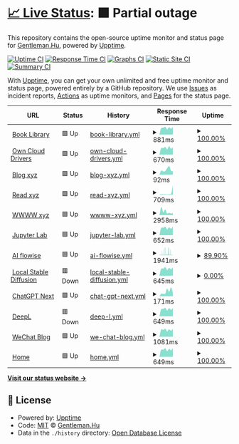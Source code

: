 # [📈 Live Status](https://status.codecho.top): <!--live status--> **🟧 Partial outage**

This repository contains the open-source uptime monitor and status page for [Gentleman.Hu](https://crushing.xyz), powered by [Upptime](https://github.com/upptime/upptime).

[![Uptime CI](https://github.com/koj-co/upptime/workflows/Uptime%20CI/badge.svg)](https://github.com/koj-co/upptime/actions?query=workflow%3A%22Uptime+CI%22)
[![Response Time CI](https://github.com/koj-co/upptime/workflows/Response%20Time%20CI/badge.svg)](https://github.com/koj-co/upptime/actions?query=workflow%3A%22Response+Time+CI%22)
[![Graphs CI](https://github.com/koj-co/upptime/workflows/Graphs%20CI/badge.svg)](https://github.com/koj-co/upptime/actions?query=workflow%3A%22Graphs+CI%22)
[![Static Site CI](https://github.com/koj-co/upptime/workflows/Static%20Site%20CI/badge.svg)](https://github.com/koj-co/upptime/actions?query=workflow%3A%22Static+Site+CI%22)
[![Summary CI](https://github.com/koj-co/upptime/workflows/Summary%20CI/badge.svg)](https://github.com/koj-co/upptime/actions?query=workflow%3A%22Summary+CI%22)

With [Upptime](https://upptime.js.org), you can get your own unlimited and free uptime monitor and status page, powered entirely by a GitHub repository. We use [Issues](https://github.com/GentlemanHu/own-status/issues) as incident reports, [Actions](https://github.com/GentlemanHu/own-status/actions) as uptime monitors, and [Pages](https://status.codecho.top) for the status page.

<!--start: status pages-->
<!-- This summary is generated by Upptime (https://github.com/upptime/upptime) -->
<!-- Do not edit this manually, your changes will be overwritten -->
<!-- prettier-ignore -->
| URL | Status | History | Response Time | Uptime |
| --- | ------ | ------- | ------------- | ------ |
| <img alt="" src="https://icons.duckduckgo.com/ip3/store.crushing.xyz.ico" height="13"> [Book Library](https://store.crushing.xyz) | 🟩 Up | [book-library.yml](https://github.com/GentlemanHu/own-status/commits/HEAD/history/book-library.yml) | <details><summary><img alt="Response time graph" src="./graphs/book-library/response-time-week.png" height="20"> 881ms</summary><br><a href="https://up.crushing.xyz/history/book-library"><img alt="Response time 563" src="https://img.shields.io/endpoint?url=https%3A%2F%2Fraw.githubusercontent.com%2FGentlemanHu%2Fown-status%2FHEAD%2Fapi%2Fbook-library%2Fresponse-time.json"></a><br><a href="https://up.crushing.xyz/history/book-library"><img alt="24-hour response time 1014" src="https://img.shields.io/endpoint?url=https%3A%2F%2Fraw.githubusercontent.com%2FGentlemanHu%2Fown-status%2FHEAD%2Fapi%2Fbook-library%2Fresponse-time-day.json"></a><br><a href="https://up.crushing.xyz/history/book-library"><img alt="7-day response time 881" src="https://img.shields.io/endpoint?url=https%3A%2F%2Fraw.githubusercontent.com%2FGentlemanHu%2Fown-status%2FHEAD%2Fapi%2Fbook-library%2Fresponse-time-week.json"></a><br><a href="https://up.crushing.xyz/history/book-library"><img alt="30-day response time 927" src="https://img.shields.io/endpoint?url=https%3A%2F%2Fraw.githubusercontent.com%2FGentlemanHu%2Fown-status%2FHEAD%2Fapi%2Fbook-library%2Fresponse-time-month.json"></a><br><a href="https://up.crushing.xyz/history/book-library"><img alt="1-year response time 744" src="https://img.shields.io/endpoint?url=https%3A%2F%2Fraw.githubusercontent.com%2FGentlemanHu%2Fown-status%2FHEAD%2Fapi%2Fbook-library%2Fresponse-time-year.json"></a></details> | <details><summary><a href="https://up.crushing.xyz/history/book-library">100.00%</a></summary><a href="https://up.crushing.xyz/history/book-library"><img alt="All-time uptime 60.63%" src="https://img.shields.io/endpoint?url=https%3A%2F%2Fraw.githubusercontent.com%2FGentlemanHu%2Fown-status%2FHEAD%2Fapi%2Fbook-library%2Fuptime.json"></a><br><a href="https://up.crushing.xyz/history/book-library"><img alt="24-hour uptime 100.00%" src="https://img.shields.io/endpoint?url=https%3A%2F%2Fraw.githubusercontent.com%2FGentlemanHu%2Fown-status%2FHEAD%2Fapi%2Fbook-library%2Fuptime-day.json"></a><br><a href="https://up.crushing.xyz/history/book-library"><img alt="7-day uptime 100.00%" src="https://img.shields.io/endpoint?url=https%3A%2F%2Fraw.githubusercontent.com%2FGentlemanHu%2Fown-status%2FHEAD%2Fapi%2Fbook-library%2Fuptime-week.json"></a><br><a href="https://up.crushing.xyz/history/book-library"><img alt="30-day uptime 100.00%" src="https://img.shields.io/endpoint?url=https%3A%2F%2Fraw.githubusercontent.com%2FGentlemanHu%2Fown-status%2FHEAD%2Fapi%2Fbook-library%2Fuptime-month.json"></a><br><a href="https://up.crushing.xyz/history/book-library"><img alt="1-year uptime 61.32%" src="https://img.shields.io/endpoint?url=https%3A%2F%2Fraw.githubusercontent.com%2FGentlemanHu%2Fown-status%2FHEAD%2Fapi%2Fbook-library%2Fuptime-year.json"></a></details>
| <img alt="" src="https://icons.duckduckgo.com/ip3/yun.crushing.xyz.ico" height="13"> [Own Cloud Drivers](https://yun.crushing.xyz) | 🟩 Up | [own-cloud-drivers.yml](https://github.com/GentlemanHu/own-status/commits/HEAD/history/own-cloud-drivers.yml) | <details><summary><img alt="Response time graph" src="./graphs/own-cloud-drivers/response-time-week.png" height="20"> 670ms</summary><br><a href="https://up.crushing.xyz/history/own-cloud-drivers"><img alt="Response time 872" src="https://img.shields.io/endpoint?url=https%3A%2F%2Fraw.githubusercontent.com%2FGentlemanHu%2Fown-status%2FHEAD%2Fapi%2Fown-cloud-drivers%2Fresponse-time.json"></a><br><a href="https://up.crushing.xyz/history/own-cloud-drivers"><img alt="24-hour response time 736" src="https://img.shields.io/endpoint?url=https%3A%2F%2Fraw.githubusercontent.com%2FGentlemanHu%2Fown-status%2FHEAD%2Fapi%2Fown-cloud-drivers%2Fresponse-time-day.json"></a><br><a href="https://up.crushing.xyz/history/own-cloud-drivers"><img alt="7-day response time 670" src="https://img.shields.io/endpoint?url=https%3A%2F%2Fraw.githubusercontent.com%2FGentlemanHu%2Fown-status%2FHEAD%2Fapi%2Fown-cloud-drivers%2Fresponse-time-week.json"></a><br><a href="https://up.crushing.xyz/history/own-cloud-drivers"><img alt="30-day response time 699" src="https://img.shields.io/endpoint?url=https%3A%2F%2Fraw.githubusercontent.com%2FGentlemanHu%2Fown-status%2FHEAD%2Fapi%2Fown-cloud-drivers%2Fresponse-time-month.json"></a><br><a href="https://up.crushing.xyz/history/own-cloud-drivers"><img alt="1-year response time 872" src="https://img.shields.io/endpoint?url=https%3A%2F%2Fraw.githubusercontent.com%2FGentlemanHu%2Fown-status%2FHEAD%2Fapi%2Fown-cloud-drivers%2Fresponse-time-year.json"></a></details> | <details><summary><a href="https://up.crushing.xyz/history/own-cloud-drivers">100.00%</a></summary><a href="https://up.crushing.xyz/history/own-cloud-drivers"><img alt="All-time uptime 99.99%" src="https://img.shields.io/endpoint?url=https%3A%2F%2Fraw.githubusercontent.com%2FGentlemanHu%2Fown-status%2FHEAD%2Fapi%2Fown-cloud-drivers%2Fuptime.json"></a><br><a href="https://up.crushing.xyz/history/own-cloud-drivers"><img alt="24-hour uptime 100.00%" src="https://img.shields.io/endpoint?url=https%3A%2F%2Fraw.githubusercontent.com%2FGentlemanHu%2Fown-status%2FHEAD%2Fapi%2Fown-cloud-drivers%2Fuptime-day.json"></a><br><a href="https://up.crushing.xyz/history/own-cloud-drivers"><img alt="7-day uptime 100.00%" src="https://img.shields.io/endpoint?url=https%3A%2F%2Fraw.githubusercontent.com%2FGentlemanHu%2Fown-status%2FHEAD%2Fapi%2Fown-cloud-drivers%2Fuptime-week.json"></a><br><a href="https://up.crushing.xyz/history/own-cloud-drivers"><img alt="30-day uptime 100.00%" src="https://img.shields.io/endpoint?url=https%3A%2F%2Fraw.githubusercontent.com%2FGentlemanHu%2Fown-status%2FHEAD%2Fapi%2Fown-cloud-drivers%2Fuptime-month.json"></a><br><a href="https://up.crushing.xyz/history/own-cloud-drivers"><img alt="1-year uptime 99.99%" src="https://img.shields.io/endpoint?url=https%3A%2F%2Fraw.githubusercontent.com%2FGentlemanHu%2Fown-status%2FHEAD%2Fapi%2Fown-cloud-drivers%2Fuptime-year.json"></a></details>
| <img alt="" src="https://icons.duckduckgo.com/ip3/blog.crushing.xyz.ico" height="13"> [Blog xyz](https://blog.crushing.xyz) | 🟩 Up | [blog-xyz.yml](https://github.com/GentlemanHu/own-status/commits/HEAD/history/blog-xyz.yml) | <details><summary><img alt="Response time graph" src="./graphs/blog-xyz/response-time-week.png" height="20"> 92ms</summary><br><a href="https://up.crushing.xyz/history/blog-xyz"><img alt="Response time 142" src="https://img.shields.io/endpoint?url=https%3A%2F%2Fraw.githubusercontent.com%2FGentlemanHu%2Fown-status%2FHEAD%2Fapi%2Fblog-xyz%2Fresponse-time.json"></a><br><a href="https://up.crushing.xyz/history/blog-xyz"><img alt="24-hour response time 63" src="https://img.shields.io/endpoint?url=https%3A%2F%2Fraw.githubusercontent.com%2FGentlemanHu%2Fown-status%2FHEAD%2Fapi%2Fblog-xyz%2Fresponse-time-day.json"></a><br><a href="https://up.crushing.xyz/history/blog-xyz"><img alt="7-day response time 92" src="https://img.shields.io/endpoint?url=https%3A%2F%2Fraw.githubusercontent.com%2FGentlemanHu%2Fown-status%2FHEAD%2Fapi%2Fblog-xyz%2Fresponse-time-week.json"></a><br><a href="https://up.crushing.xyz/history/blog-xyz"><img alt="30-day response time 250" src="https://img.shields.io/endpoint?url=https%3A%2F%2Fraw.githubusercontent.com%2FGentlemanHu%2Fown-status%2FHEAD%2Fapi%2Fblog-xyz%2Fresponse-time-month.json"></a><br><a href="https://up.crushing.xyz/history/blog-xyz"><img alt="1-year response time 149" src="https://img.shields.io/endpoint?url=https%3A%2F%2Fraw.githubusercontent.com%2FGentlemanHu%2Fown-status%2FHEAD%2Fapi%2Fblog-xyz%2Fresponse-time-year.json"></a></details> | <details><summary><a href="https://up.crushing.xyz/history/blog-xyz">100.00%</a></summary><a href="https://up.crushing.xyz/history/blog-xyz"><img alt="All-time uptime 99.99%" src="https://img.shields.io/endpoint?url=https%3A%2F%2Fraw.githubusercontent.com%2FGentlemanHu%2Fown-status%2FHEAD%2Fapi%2Fblog-xyz%2Fuptime.json"></a><br><a href="https://up.crushing.xyz/history/blog-xyz"><img alt="24-hour uptime 100.00%" src="https://img.shields.io/endpoint?url=https%3A%2F%2Fraw.githubusercontent.com%2FGentlemanHu%2Fown-status%2FHEAD%2Fapi%2Fblog-xyz%2Fuptime-day.json"></a><br><a href="https://up.crushing.xyz/history/blog-xyz"><img alt="7-day uptime 100.00%" src="https://img.shields.io/endpoint?url=https%3A%2F%2Fraw.githubusercontent.com%2FGentlemanHu%2Fown-status%2FHEAD%2Fapi%2Fblog-xyz%2Fuptime-week.json"></a><br><a href="https://up.crushing.xyz/history/blog-xyz"><img alt="30-day uptime 100.00%" src="https://img.shields.io/endpoint?url=https%3A%2F%2Fraw.githubusercontent.com%2FGentlemanHu%2Fown-status%2FHEAD%2Fapi%2Fblog-xyz%2Fuptime-month.json"></a><br><a href="https://up.crushing.xyz/history/blog-xyz"><img alt="1-year uptime 99.99%" src="https://img.shields.io/endpoint?url=https%3A%2F%2Fraw.githubusercontent.com%2FGentlemanHu%2Fown-status%2FHEAD%2Fapi%2Fblog-xyz%2Fuptime-year.json"></a></details>
| <img alt="" src="https://icons.duckduckgo.com/ip3/read.crushing.xyz.ico" height="13"> [Read xyz](https://read.crushing.xyz) | 🟩 Up | [read-xyz.yml](https://github.com/GentlemanHu/own-status/commits/HEAD/history/read-xyz.yml) | <details><summary><img alt="Response time graph" src="./graphs/read-xyz/response-time-week.png" height="20"> 709ms</summary><br><a href="https://up.crushing.xyz/history/read-xyz"><img alt="Response time 245" src="https://img.shields.io/endpoint?url=https%3A%2F%2Fraw.githubusercontent.com%2FGentlemanHu%2Fown-status%2FHEAD%2Fapi%2Fread-xyz%2Fresponse-time.json"></a><br><a href="https://up.crushing.xyz/history/read-xyz"><img alt="24-hour response time 3947" src="https://img.shields.io/endpoint?url=https%3A%2F%2Fraw.githubusercontent.com%2FGentlemanHu%2Fown-status%2FHEAD%2Fapi%2Fread-xyz%2Fresponse-time-day.json"></a><br><a href="https://up.crushing.xyz/history/read-xyz"><img alt="7-day response time 709" src="https://img.shields.io/endpoint?url=https%3A%2F%2Fraw.githubusercontent.com%2FGentlemanHu%2Fown-status%2FHEAD%2Fapi%2Fread-xyz%2Fresponse-time-week.json"></a><br><a href="https://up.crushing.xyz/history/read-xyz"><img alt="30-day response time 266" src="https://img.shields.io/endpoint?url=https%3A%2F%2Fraw.githubusercontent.com%2FGentlemanHu%2Fown-status%2FHEAD%2Fapi%2Fread-xyz%2Fresponse-time-month.json"></a><br><a href="https://up.crushing.xyz/history/read-xyz"><img alt="1-year response time 229" src="https://img.shields.io/endpoint?url=https%3A%2F%2Fraw.githubusercontent.com%2FGentlemanHu%2Fown-status%2FHEAD%2Fapi%2Fread-xyz%2Fresponse-time-year.json"></a></details> | <details><summary><a href="https://up.crushing.xyz/history/read-xyz">100.00%</a></summary><a href="https://up.crushing.xyz/history/read-xyz"><img alt="All-time uptime 99.99%" src="https://img.shields.io/endpoint?url=https%3A%2F%2Fraw.githubusercontent.com%2FGentlemanHu%2Fown-status%2FHEAD%2Fapi%2Fread-xyz%2Fuptime.json"></a><br><a href="https://up.crushing.xyz/history/read-xyz"><img alt="24-hour uptime 100.00%" src="https://img.shields.io/endpoint?url=https%3A%2F%2Fraw.githubusercontent.com%2FGentlemanHu%2Fown-status%2FHEAD%2Fapi%2Fread-xyz%2Fuptime-day.json"></a><br><a href="https://up.crushing.xyz/history/read-xyz"><img alt="7-day uptime 100.00%" src="https://img.shields.io/endpoint?url=https%3A%2F%2Fraw.githubusercontent.com%2FGentlemanHu%2Fown-status%2FHEAD%2Fapi%2Fread-xyz%2Fuptime-week.json"></a><br><a href="https://up.crushing.xyz/history/read-xyz"><img alt="30-day uptime 100.00%" src="https://img.shields.io/endpoint?url=https%3A%2F%2Fraw.githubusercontent.com%2FGentlemanHu%2Fown-status%2FHEAD%2Fapi%2Fread-xyz%2Fuptime-month.json"></a><br><a href="https://up.crushing.xyz/history/read-xyz"><img alt="1-year uptime 100.00%" src="https://img.shields.io/endpoint?url=https%3A%2F%2Fraw.githubusercontent.com%2FGentlemanHu%2Fown-status%2FHEAD%2Fapi%2Fread-xyz%2Fuptime-year.json"></a></details>
| <img alt="" src="https://icons.duckduckgo.com/ip3/www.crushing.xyz.ico" height="13"> [WWWW xyz](https://www.crushing.xyz) | 🟩 Up | [wwww-xyz.yml](https://github.com/GentlemanHu/own-status/commits/HEAD/history/wwww-xyz.yml) | <details><summary><img alt="Response time graph" src="./graphs/wwww-xyz/response-time-week.png" height="20"> 2958ms</summary><br><a href="https://up.crushing.xyz/history/wwww-xyz"><img alt="Response time 4020" src="https://img.shields.io/endpoint?url=https%3A%2F%2Fraw.githubusercontent.com%2FGentlemanHu%2Fown-status%2FHEAD%2Fapi%2Fwwww-xyz%2Fresponse-time.json"></a><br><a href="https://up.crushing.xyz/history/wwww-xyz"><img alt="24-hour response time 1751" src="https://img.shields.io/endpoint?url=https%3A%2F%2Fraw.githubusercontent.com%2FGentlemanHu%2Fown-status%2FHEAD%2Fapi%2Fwwww-xyz%2Fresponse-time-day.json"></a><br><a href="https://up.crushing.xyz/history/wwww-xyz"><img alt="7-day response time 2958" src="https://img.shields.io/endpoint?url=https%3A%2F%2Fraw.githubusercontent.com%2FGentlemanHu%2Fown-status%2FHEAD%2Fapi%2Fwwww-xyz%2Fresponse-time-week.json"></a><br><a href="https://up.crushing.xyz/history/wwww-xyz"><img alt="30-day response time 3349" src="https://img.shields.io/endpoint?url=https%3A%2F%2Fraw.githubusercontent.com%2FGentlemanHu%2Fown-status%2FHEAD%2Fapi%2Fwwww-xyz%2Fresponse-time-month.json"></a><br><a href="https://up.crushing.xyz/history/wwww-xyz"><img alt="1-year response time 3867" src="https://img.shields.io/endpoint?url=https%3A%2F%2Fraw.githubusercontent.com%2FGentlemanHu%2Fown-status%2FHEAD%2Fapi%2Fwwww-xyz%2Fresponse-time-year.json"></a></details> | <details><summary><a href="https://up.crushing.xyz/history/wwww-xyz">100.00%</a></summary><a href="https://up.crushing.xyz/history/wwww-xyz"><img alt="All-time uptime 99.87%" src="https://img.shields.io/endpoint?url=https%3A%2F%2Fraw.githubusercontent.com%2FGentlemanHu%2Fown-status%2FHEAD%2Fapi%2Fwwww-xyz%2Fuptime.json"></a><br><a href="https://up.crushing.xyz/history/wwww-xyz"><img alt="24-hour uptime 100.00%" src="https://img.shields.io/endpoint?url=https%3A%2F%2Fraw.githubusercontent.com%2FGentlemanHu%2Fown-status%2FHEAD%2Fapi%2Fwwww-xyz%2Fuptime-day.json"></a><br><a href="https://up.crushing.xyz/history/wwww-xyz"><img alt="7-day uptime 100.00%" src="https://img.shields.io/endpoint?url=https%3A%2F%2Fraw.githubusercontent.com%2FGentlemanHu%2Fown-status%2FHEAD%2Fapi%2Fwwww-xyz%2Fuptime-week.json"></a><br><a href="https://up.crushing.xyz/history/wwww-xyz"><img alt="30-day uptime 100.00%" src="https://img.shields.io/endpoint?url=https%3A%2F%2Fraw.githubusercontent.com%2FGentlemanHu%2Fown-status%2FHEAD%2Fapi%2Fwwww-xyz%2Fuptime-month.json"></a><br><a href="https://up.crushing.xyz/history/wwww-xyz"><img alt="1-year uptime 99.58%" src="https://img.shields.io/endpoint?url=https%3A%2F%2Fraw.githubusercontent.com%2FGentlemanHu%2Fown-status%2FHEAD%2Fapi%2Fwwww-xyz%2Fuptime-year.json"></a></details>
| <img alt="" src="https://icons.duckduckgo.com/ip3/jupyter.crushing.xyz.ico" height="13"> [Jupyter Lab](https://jupyter.crushing.xyz) | 🟩 Up | [jupyter-lab.yml](https://github.com/GentlemanHu/own-status/commits/HEAD/history/jupyter-lab.yml) | <details><summary><img alt="Response time graph" src="./graphs/jupyter-lab/response-time-week.png" height="20"> 652ms</summary><br><a href="https://up.crushing.xyz/history/jupyter-lab"><img alt="Response time 710" src="https://img.shields.io/endpoint?url=https%3A%2F%2Fraw.githubusercontent.com%2FGentlemanHu%2Fown-status%2FHEAD%2Fapi%2Fjupyter-lab%2Fresponse-time.json"></a><br><a href="https://up.crushing.xyz/history/jupyter-lab"><img alt="24-hour response time 751" src="https://img.shields.io/endpoint?url=https%3A%2F%2Fraw.githubusercontent.com%2FGentlemanHu%2Fown-status%2FHEAD%2Fapi%2Fjupyter-lab%2Fresponse-time-day.json"></a><br><a href="https://up.crushing.xyz/history/jupyter-lab"><img alt="7-day response time 652" src="https://img.shields.io/endpoint?url=https%3A%2F%2Fraw.githubusercontent.com%2FGentlemanHu%2Fown-status%2FHEAD%2Fapi%2Fjupyter-lab%2Fresponse-time-week.json"></a><br><a href="https://up.crushing.xyz/history/jupyter-lab"><img alt="30-day response time 686" src="https://img.shields.io/endpoint?url=https%3A%2F%2Fraw.githubusercontent.com%2FGentlemanHu%2Fown-status%2FHEAD%2Fapi%2Fjupyter-lab%2Fresponse-time-month.json"></a><br><a href="https://up.crushing.xyz/history/jupyter-lab"><img alt="1-year response time 710" src="https://img.shields.io/endpoint?url=https%3A%2F%2Fraw.githubusercontent.com%2FGentlemanHu%2Fown-status%2FHEAD%2Fapi%2Fjupyter-lab%2Fresponse-time-year.json"></a></details> | <details><summary><a href="https://up.crushing.xyz/history/jupyter-lab">100.00%</a></summary><a href="https://up.crushing.xyz/history/jupyter-lab"><img alt="All-time uptime 48.65%" src="https://img.shields.io/endpoint?url=https%3A%2F%2Fraw.githubusercontent.com%2FGentlemanHu%2Fown-status%2FHEAD%2Fapi%2Fjupyter-lab%2Fuptime.json"></a><br><a href="https://up.crushing.xyz/history/jupyter-lab"><img alt="24-hour uptime 100.00%" src="https://img.shields.io/endpoint?url=https%3A%2F%2Fraw.githubusercontent.com%2FGentlemanHu%2Fown-status%2FHEAD%2Fapi%2Fjupyter-lab%2Fuptime-day.json"></a><br><a href="https://up.crushing.xyz/history/jupyter-lab"><img alt="7-day uptime 100.00%" src="https://img.shields.io/endpoint?url=https%3A%2F%2Fraw.githubusercontent.com%2FGentlemanHu%2Fown-status%2FHEAD%2Fapi%2Fjupyter-lab%2Fuptime-week.json"></a><br><a href="https://up.crushing.xyz/history/jupyter-lab"><img alt="30-day uptime 100.00%" src="https://img.shields.io/endpoint?url=https%3A%2F%2Fraw.githubusercontent.com%2FGentlemanHu%2Fown-status%2FHEAD%2Fapi%2Fjupyter-lab%2Fuptime-month.json"></a><br><a href="https://up.crushing.xyz/history/jupyter-lab"><img alt="1-year uptime 61.02%" src="https://img.shields.io/endpoint?url=https%3A%2F%2Fraw.githubusercontent.com%2FGentlemanHu%2Fown-status%2FHEAD%2Fapi%2Fjupyter-lab%2Fuptime-year.json"></a></details>
| <img alt="" src="https://icons.duckduckgo.com/ip3/aiflow.crushing.xyz.ico" height="13"> [AI flowise](https://aiflow.crushing.xyz) | 🟩 Up | [ai-flowise.yml](https://github.com/GentlemanHu/own-status/commits/HEAD/history/ai-flowise.yml) | <details><summary><img alt="Response time graph" src="./graphs/ai-flowise/response-time-week.png" height="20"> 1941ms</summary><br><a href="https://up.crushing.xyz/history/ai-flowise"><img alt="Response time 2164" src="https://img.shields.io/endpoint?url=https%3A%2F%2Fraw.githubusercontent.com%2FGentlemanHu%2Fown-status%2FHEAD%2Fapi%2Fai-flowise%2Fresponse-time.json"></a><br><a href="https://up.crushing.xyz/history/ai-flowise"><img alt="24-hour response time 480" src="https://img.shields.io/endpoint?url=https%3A%2F%2Fraw.githubusercontent.com%2FGentlemanHu%2Fown-status%2FHEAD%2Fapi%2Fai-flowise%2Fresponse-time-day.json"></a><br><a href="https://up.crushing.xyz/history/ai-flowise"><img alt="7-day response time 1941" src="https://img.shields.io/endpoint?url=https%3A%2F%2Fraw.githubusercontent.com%2FGentlemanHu%2Fown-status%2FHEAD%2Fapi%2Fai-flowise%2Fresponse-time-week.json"></a><br><a href="https://up.crushing.xyz/history/ai-flowise"><img alt="30-day response time 1468" src="https://img.shields.io/endpoint?url=https%3A%2F%2Fraw.githubusercontent.com%2FGentlemanHu%2Fown-status%2FHEAD%2Fapi%2Fai-flowise%2Fresponse-time-month.json"></a><br><a href="https://up.crushing.xyz/history/ai-flowise"><img alt="1-year response time 2164" src="https://img.shields.io/endpoint?url=https%3A%2F%2Fraw.githubusercontent.com%2FGentlemanHu%2Fown-status%2FHEAD%2Fapi%2Fai-flowise%2Fresponse-time-year.json"></a></details> | <details><summary><a href="https://up.crushing.xyz/history/ai-flowise">89.90%</a></summary><a href="https://up.crushing.xyz/history/ai-flowise"><img alt="All-time uptime 98.62%" src="https://img.shields.io/endpoint?url=https%3A%2F%2Fraw.githubusercontent.com%2FGentlemanHu%2Fown-status%2FHEAD%2Fapi%2Fai-flowise%2Fuptime.json"></a><br><a href="https://up.crushing.xyz/history/ai-flowise"><img alt="24-hour uptime 84.14%" src="https://img.shields.io/endpoint?url=https%3A%2F%2Fraw.githubusercontent.com%2FGentlemanHu%2Fown-status%2FHEAD%2Fapi%2Fai-flowise%2Fuptime-day.json"></a><br><a href="https://up.crushing.xyz/history/ai-flowise"><img alt="7-day uptime 89.90%" src="https://img.shields.io/endpoint?url=https%3A%2F%2Fraw.githubusercontent.com%2FGentlemanHu%2Fown-status%2FHEAD%2Fapi%2Fai-flowise%2Fuptime-week.json"></a><br><a href="https://up.crushing.xyz/history/ai-flowise"><img alt="30-day uptime 90.38%" src="https://img.shields.io/endpoint?url=https%3A%2F%2Fraw.githubusercontent.com%2FGentlemanHu%2Fown-status%2FHEAD%2Fapi%2Fai-flowise%2Fuptime-month.json"></a><br><a href="https://up.crushing.xyz/history/ai-flowise"><img alt="1-year uptime 98.62%" src="https://img.shields.io/endpoint?url=https%3A%2F%2Fraw.githubusercontent.com%2FGentlemanHu%2Fown-status%2FHEAD%2Fapi%2Fai-flowise%2Fuptime-year.json"></a></details>
| <img alt="" src="https://icons.duckduckgo.com/ip3/sd.crushing.xyz.ico" height="13"> [Local Stable Diffusion](https://sd.crushing.xyz) | 🟥 Down | [local-stable-diffusion.yml](https://github.com/GentlemanHu/own-status/commits/HEAD/history/local-stable-diffusion.yml) | <details><summary><img alt="Response time graph" src="./graphs/local-stable-diffusion/response-time-week.png" height="20"> 645ms</summary><br><a href="https://up.crushing.xyz/history/local-stable-diffusion"><img alt="Response time 694" src="https://img.shields.io/endpoint?url=https%3A%2F%2Fraw.githubusercontent.com%2FGentlemanHu%2Fown-status%2FHEAD%2Fapi%2Flocal-stable-diffusion%2Fresponse-time.json"></a><br><a href="https://up.crushing.xyz/history/local-stable-diffusion"><img alt="24-hour response time 740" src="https://img.shields.io/endpoint?url=https%3A%2F%2Fraw.githubusercontent.com%2FGentlemanHu%2Fown-status%2FHEAD%2Fapi%2Flocal-stable-diffusion%2Fresponse-time-day.json"></a><br><a href="https://up.crushing.xyz/history/local-stable-diffusion"><img alt="7-day response time 645" src="https://img.shields.io/endpoint?url=https%3A%2F%2Fraw.githubusercontent.com%2FGentlemanHu%2Fown-status%2FHEAD%2Fapi%2Flocal-stable-diffusion%2Fresponse-time-week.json"></a><br><a href="https://up.crushing.xyz/history/local-stable-diffusion"><img alt="30-day response time 710" src="https://img.shields.io/endpoint?url=https%3A%2F%2Fraw.githubusercontent.com%2FGentlemanHu%2Fown-status%2FHEAD%2Fapi%2Flocal-stable-diffusion%2Fresponse-time-month.json"></a><br><a href="https://up.crushing.xyz/history/local-stable-diffusion"><img alt="1-year response time 694" src="https://img.shields.io/endpoint?url=https%3A%2F%2Fraw.githubusercontent.com%2FGentlemanHu%2Fown-status%2FHEAD%2Fapi%2Flocal-stable-diffusion%2Fresponse-time-year.json"></a></details> | <details><summary><a href="https://up.crushing.xyz/history/local-stable-diffusion">0.00%</a></summary><a href="https://up.crushing.xyz/history/local-stable-diffusion"><img alt="All-time uptime 0.00%" src="https://img.shields.io/endpoint?url=https%3A%2F%2Fraw.githubusercontent.com%2FGentlemanHu%2Fown-status%2FHEAD%2Fapi%2Flocal-stable-diffusion%2Fuptime.json"></a><br><a href="https://up.crushing.xyz/history/local-stable-diffusion"><img alt="24-hour uptime 0.00%" src="https://img.shields.io/endpoint?url=https%3A%2F%2Fraw.githubusercontent.com%2FGentlemanHu%2Fown-status%2FHEAD%2Fapi%2Flocal-stable-diffusion%2Fuptime-day.json"></a><br><a href="https://up.crushing.xyz/history/local-stable-diffusion"><img alt="7-day uptime 0.00%" src="https://img.shields.io/endpoint?url=https%3A%2F%2Fraw.githubusercontent.com%2FGentlemanHu%2Fown-status%2FHEAD%2Fapi%2Flocal-stable-diffusion%2Fuptime-week.json"></a><br><a href="https://up.crushing.xyz/history/local-stable-diffusion"><img alt="30-day uptime 0.00%" src="https://img.shields.io/endpoint?url=https%3A%2F%2Fraw.githubusercontent.com%2FGentlemanHu%2Fown-status%2FHEAD%2Fapi%2Flocal-stable-diffusion%2Fuptime-month.json"></a><br><a href="https://up.crushing.xyz/history/local-stable-diffusion"><img alt="1-year uptime 0.00%" src="https://img.shields.io/endpoint?url=https%3A%2F%2Fraw.githubusercontent.com%2FGentlemanHu%2Fown-status%2FHEAD%2Fapi%2Flocal-stable-diffusion%2Fuptime-year.json"></a></details>
| <img alt="" src="https://icons.duckduckgo.com/ip3/gpt.crushing.xyz.ico" height="13"> [ChatGPT Next](https://gpt.crushing.xyz) | 🟩 Up | [chat-gpt-next.yml](https://github.com/GentlemanHu/own-status/commits/HEAD/history/chat-gpt-next.yml) | <details><summary><img alt="Response time graph" src="./graphs/chat-gpt-next/response-time-week.png" height="20"> 171ms</summary><br><a href="https://up.crushing.xyz/history/chat-gpt-next"><img alt="Response time 208" src="https://img.shields.io/endpoint?url=https%3A%2F%2Fraw.githubusercontent.com%2FGentlemanHu%2Fown-status%2FHEAD%2Fapi%2Fchat-gpt-next%2Fresponse-time.json"></a><br><a href="https://up.crushing.xyz/history/chat-gpt-next"><img alt="24-hour response time 126" src="https://img.shields.io/endpoint?url=https%3A%2F%2Fraw.githubusercontent.com%2FGentlemanHu%2Fown-status%2FHEAD%2Fapi%2Fchat-gpt-next%2Fresponse-time-day.json"></a><br><a href="https://up.crushing.xyz/history/chat-gpt-next"><img alt="7-day response time 171" src="https://img.shields.io/endpoint?url=https%3A%2F%2Fraw.githubusercontent.com%2FGentlemanHu%2Fown-status%2FHEAD%2Fapi%2Fchat-gpt-next%2Fresponse-time-week.json"></a><br><a href="https://up.crushing.xyz/history/chat-gpt-next"><img alt="30-day response time 116" src="https://img.shields.io/endpoint?url=https%3A%2F%2Fraw.githubusercontent.com%2FGentlemanHu%2Fown-status%2FHEAD%2Fapi%2Fchat-gpt-next%2Fresponse-time-month.json"></a><br><a href="https://up.crushing.xyz/history/chat-gpt-next"><img alt="1-year response time 208" src="https://img.shields.io/endpoint?url=https%3A%2F%2Fraw.githubusercontent.com%2FGentlemanHu%2Fown-status%2FHEAD%2Fapi%2Fchat-gpt-next%2Fresponse-time-year.json"></a></details> | <details><summary><a href="https://up.crushing.xyz/history/chat-gpt-next">100.00%</a></summary><a href="https://up.crushing.xyz/history/chat-gpt-next"><img alt="All-time uptime 100.00%" src="https://img.shields.io/endpoint?url=https%3A%2F%2Fraw.githubusercontent.com%2FGentlemanHu%2Fown-status%2FHEAD%2Fapi%2Fchat-gpt-next%2Fuptime.json"></a><br><a href="https://up.crushing.xyz/history/chat-gpt-next"><img alt="24-hour uptime 100.00%" src="https://img.shields.io/endpoint?url=https%3A%2F%2Fraw.githubusercontent.com%2FGentlemanHu%2Fown-status%2FHEAD%2Fapi%2Fchat-gpt-next%2Fuptime-day.json"></a><br><a href="https://up.crushing.xyz/history/chat-gpt-next"><img alt="7-day uptime 100.00%" src="https://img.shields.io/endpoint?url=https%3A%2F%2Fraw.githubusercontent.com%2FGentlemanHu%2Fown-status%2FHEAD%2Fapi%2Fchat-gpt-next%2Fuptime-week.json"></a><br><a href="https://up.crushing.xyz/history/chat-gpt-next"><img alt="30-day uptime 100.00%" src="https://img.shields.io/endpoint?url=https%3A%2F%2Fraw.githubusercontent.com%2FGentlemanHu%2Fown-status%2FHEAD%2Fapi%2Fchat-gpt-next%2Fuptime-month.json"></a><br><a href="https://up.crushing.xyz/history/chat-gpt-next"><img alt="1-year uptime 100.00%" src="https://img.shields.io/endpoint?url=https%3A%2F%2Fraw.githubusercontent.com%2FGentlemanHu%2Fown-status%2FHEAD%2Fapi%2Fchat-gpt-next%2Fuptime-year.json"></a></details>
| <img alt="" src="https://icons.duckduckgo.com/ip3/deepl.crushing.xyz.ico" height="13"> [DeepL](https://deepl.crushing.xyz/translate) | 🟥 Down | [deep-l.yml](https://github.com/GentlemanHu/own-status/commits/HEAD/history/deep-l.yml) | <details><summary><img alt="Response time graph" src="./graphs/deep-l/response-time-week.png" height="20"> 649ms</summary><br><a href="https://up.crushing.xyz/history/deep-l"><img alt="Response time 710" src="https://img.shields.io/endpoint?url=https%3A%2F%2Fraw.githubusercontent.com%2FGentlemanHu%2Fown-status%2FHEAD%2Fapi%2Fdeep-l%2Fresponse-time.json"></a><br><a href="https://up.crushing.xyz/history/deep-l"><img alt="24-hour response time 725" src="https://img.shields.io/endpoint?url=https%3A%2F%2Fraw.githubusercontent.com%2FGentlemanHu%2Fown-status%2FHEAD%2Fapi%2Fdeep-l%2Fresponse-time-day.json"></a><br><a href="https://up.crushing.xyz/history/deep-l"><img alt="7-day response time 649" src="https://img.shields.io/endpoint?url=https%3A%2F%2Fraw.githubusercontent.com%2FGentlemanHu%2Fown-status%2FHEAD%2Fapi%2Fdeep-l%2Fresponse-time-week.json"></a><br><a href="https://up.crushing.xyz/history/deep-l"><img alt="30-day response time 677" src="https://img.shields.io/endpoint?url=https%3A%2F%2Fraw.githubusercontent.com%2FGentlemanHu%2Fown-status%2FHEAD%2Fapi%2Fdeep-l%2Fresponse-time-month.json"></a><br><a href="https://up.crushing.xyz/history/deep-l"><img alt="1-year response time 710" src="https://img.shields.io/endpoint?url=https%3A%2F%2Fraw.githubusercontent.com%2FGentlemanHu%2Fown-status%2FHEAD%2Fapi%2Fdeep-l%2Fresponse-time-year.json"></a></details> | <details><summary><a href="https://up.crushing.xyz/history/deep-l">100.00%</a></summary><a href="https://up.crushing.xyz/history/deep-l"><img alt="All-time uptime 35.44%" src="https://img.shields.io/endpoint?url=https%3A%2F%2Fraw.githubusercontent.com%2FGentlemanHu%2Fown-status%2FHEAD%2Fapi%2Fdeep-l%2Fuptime.json"></a><br><a href="https://up.crushing.xyz/history/deep-l"><img alt="24-hour uptime 100.00%" src="https://img.shields.io/endpoint?url=https%3A%2F%2Fraw.githubusercontent.com%2FGentlemanHu%2Fown-status%2FHEAD%2Fapi%2Fdeep-l%2Fuptime-day.json"></a><br><a href="https://up.crushing.xyz/history/deep-l"><img alt="7-day uptime 100.00%" src="https://img.shields.io/endpoint?url=https%3A%2F%2Fraw.githubusercontent.com%2FGentlemanHu%2Fown-status%2FHEAD%2Fapi%2Fdeep-l%2Fuptime-week.json"></a><br><a href="https://up.crushing.xyz/history/deep-l"><img alt="30-day uptime 100.00%" src="https://img.shields.io/endpoint?url=https%3A%2F%2Fraw.githubusercontent.com%2FGentlemanHu%2Fown-status%2FHEAD%2Fapi%2Fdeep-l%2Fuptime-month.json"></a><br><a href="https://up.crushing.xyz/history/deep-l"><img alt="1-year uptime 35.44%" src="https://img.shields.io/endpoint?url=https%3A%2F%2Fraw.githubusercontent.com%2FGentlemanHu%2Fown-status%2FHEAD%2Fapi%2Fdeep-l%2Fuptime-year.json"></a></details>
| <img alt="" src="https://icons.duckduckgo.com/ip3/ai.crushing.xyz.ico" height="13"> [WeChat Blog](https://ai.crushing.xyz) | 🟩 Up | [we-chat-blog.yml](https://github.com/GentlemanHu/own-status/commits/HEAD/history/we-chat-blog.yml) | <details><summary><img alt="Response time graph" src="./graphs/we-chat-blog/response-time-week.png" height="20"> 1081ms</summary><br><a href="https://up.crushing.xyz/history/we-chat-blog"><img alt="Response time 1474" src="https://img.shields.io/endpoint?url=https%3A%2F%2Fraw.githubusercontent.com%2FGentlemanHu%2Fown-status%2FHEAD%2Fapi%2Fwe-chat-blog%2Fresponse-time.json"></a><br><a href="https://up.crushing.xyz/history/we-chat-blog"><img alt="24-hour response time 1205" src="https://img.shields.io/endpoint?url=https%3A%2F%2Fraw.githubusercontent.com%2FGentlemanHu%2Fown-status%2FHEAD%2Fapi%2Fwe-chat-blog%2Fresponse-time-day.json"></a><br><a href="https://up.crushing.xyz/history/we-chat-blog"><img alt="7-day response time 1081" src="https://img.shields.io/endpoint?url=https%3A%2F%2Fraw.githubusercontent.com%2FGentlemanHu%2Fown-status%2FHEAD%2Fapi%2Fwe-chat-blog%2Fresponse-time-week.json"></a><br><a href="https://up.crushing.xyz/history/we-chat-blog"><img alt="30-day response time 1136" src="https://img.shields.io/endpoint?url=https%3A%2F%2Fraw.githubusercontent.com%2FGentlemanHu%2Fown-status%2FHEAD%2Fapi%2Fwe-chat-blog%2Fresponse-time-month.json"></a><br><a href="https://up.crushing.xyz/history/we-chat-blog"><img alt="1-year response time 1474" src="https://img.shields.io/endpoint?url=https%3A%2F%2Fraw.githubusercontent.com%2FGentlemanHu%2Fown-status%2FHEAD%2Fapi%2Fwe-chat-blog%2Fresponse-time-year.json"></a></details> | <details><summary><a href="https://up.crushing.xyz/history/we-chat-blog">100.00%</a></summary><a href="https://up.crushing.xyz/history/we-chat-blog"><img alt="All-time uptime 99.96%" src="https://img.shields.io/endpoint?url=https%3A%2F%2Fraw.githubusercontent.com%2FGentlemanHu%2Fown-status%2FHEAD%2Fapi%2Fwe-chat-blog%2Fuptime.json"></a><br><a href="https://up.crushing.xyz/history/we-chat-blog"><img alt="24-hour uptime 100.00%" src="https://img.shields.io/endpoint?url=https%3A%2F%2Fraw.githubusercontent.com%2FGentlemanHu%2Fown-status%2FHEAD%2Fapi%2Fwe-chat-blog%2Fuptime-day.json"></a><br><a href="https://up.crushing.xyz/history/we-chat-blog"><img alt="7-day uptime 100.00%" src="https://img.shields.io/endpoint?url=https%3A%2F%2Fraw.githubusercontent.com%2FGentlemanHu%2Fown-status%2FHEAD%2Fapi%2Fwe-chat-blog%2Fuptime-week.json"></a><br><a href="https://up.crushing.xyz/history/we-chat-blog"><img alt="30-day uptime 100.00%" src="https://img.shields.io/endpoint?url=https%3A%2F%2Fraw.githubusercontent.com%2FGentlemanHu%2Fown-status%2FHEAD%2Fapi%2Fwe-chat-blog%2Fuptime-month.json"></a><br><a href="https://up.crushing.xyz/history/we-chat-blog"><img alt="1-year uptime 99.96%" src="https://img.shields.io/endpoint?url=https%3A%2F%2Fraw.githubusercontent.com%2FGentlemanHu%2Fown-status%2FHEAD%2Fapi%2Fwe-chat-blog%2Fuptime-year.json"></a></details>
| <img alt="" src="https://icons.duckduckgo.com/ip3/home.crushing.xyz.ico" height="13"> [Home](https://home.crushing.xyz) | 🟩 Up | [home.yml](https://github.com/GentlemanHu/own-status/commits/HEAD/history/home.yml) | <details><summary><img alt="Response time graph" src="./graphs/home/response-time-week.png" height="20"> 649ms</summary><br><a href="https://up.crushing.xyz/history/home"><img alt="Response time 711" src="https://img.shields.io/endpoint?url=https%3A%2F%2Fraw.githubusercontent.com%2FGentlemanHu%2Fown-status%2FHEAD%2Fapi%2Fhome%2Fresponse-time.json"></a><br><a href="https://up.crushing.xyz/history/home"><img alt="24-hour response time 761" src="https://img.shields.io/endpoint?url=https%3A%2F%2Fraw.githubusercontent.com%2FGentlemanHu%2Fown-status%2FHEAD%2Fapi%2Fhome%2Fresponse-time-day.json"></a><br><a href="https://up.crushing.xyz/history/home"><img alt="7-day response time 649" src="https://img.shields.io/endpoint?url=https%3A%2F%2Fraw.githubusercontent.com%2FGentlemanHu%2Fown-status%2FHEAD%2Fapi%2Fhome%2Fresponse-time-week.json"></a><br><a href="https://up.crushing.xyz/history/home"><img alt="30-day response time 680" src="https://img.shields.io/endpoint?url=https%3A%2F%2Fraw.githubusercontent.com%2FGentlemanHu%2Fown-status%2FHEAD%2Fapi%2Fhome%2Fresponse-time-month.json"></a><br><a href="https://up.crushing.xyz/history/home"><img alt="1-year response time 711" src="https://img.shields.io/endpoint?url=https%3A%2F%2Fraw.githubusercontent.com%2FGentlemanHu%2Fown-status%2FHEAD%2Fapi%2Fhome%2Fresponse-time-year.json"></a></details> | <details><summary><a href="https://up.crushing.xyz/history/home">100.00%</a></summary><a href="https://up.crushing.xyz/history/home"><img alt="All-time uptime 99.99%" src="https://img.shields.io/endpoint?url=https%3A%2F%2Fraw.githubusercontent.com%2FGentlemanHu%2Fown-status%2FHEAD%2Fapi%2Fhome%2Fuptime.json"></a><br><a href="https://up.crushing.xyz/history/home"><img alt="24-hour uptime 100.00%" src="https://img.shields.io/endpoint?url=https%3A%2F%2Fraw.githubusercontent.com%2FGentlemanHu%2Fown-status%2FHEAD%2Fapi%2Fhome%2Fuptime-day.json"></a><br><a href="https://up.crushing.xyz/history/home"><img alt="7-day uptime 100.00%" src="https://img.shields.io/endpoint?url=https%3A%2F%2Fraw.githubusercontent.com%2FGentlemanHu%2Fown-status%2FHEAD%2Fapi%2Fhome%2Fuptime-week.json"></a><br><a href="https://up.crushing.xyz/history/home"><img alt="30-day uptime 100.00%" src="https://img.shields.io/endpoint?url=https%3A%2F%2Fraw.githubusercontent.com%2FGentlemanHu%2Fown-status%2FHEAD%2Fapi%2Fhome%2Fuptime-month.json"></a><br><a href="https://up.crushing.xyz/history/home"><img alt="1-year uptime 99.99%" src="https://img.shields.io/endpoint?url=https%3A%2F%2Fraw.githubusercontent.com%2FGentlemanHu%2Fown-status%2FHEAD%2Fapi%2Fhome%2Fuptime-year.json"></a></details>

<!--end: status pages-->

[**Visit our status website →**](https://status.codecho.top)

## 📄 License

- Powered by: [Upptime](https://github.com/upptime/upptime)
- Code: [MIT](./LICENSE) © [Gentleman.Hu](https://crushing.xyz)
- Data in the `./history` directory: [Open Database License](https://opendatacommons.org/licenses/odbl/1-0/)
